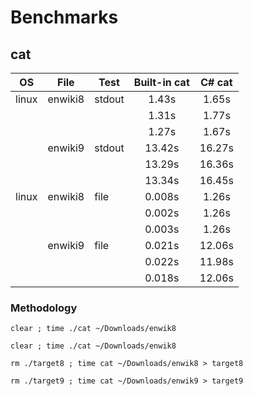 # Benchmarks

## cat

|OS   |File   |Test  |Built-in cat|C# cat|
|-----|-------|------|:------------:|:------:|
|linux|enwiki8|stdout| 1.43s        |1.65s   |
|     |       |      | 1.31s        |1.77s   |
|     |       |      | 1.27s        |1.67s   |
|     |enwiki9|stdout|13.42s        |16.27s  |
|     |       |      |13.29s        |16.36s  |
|     |       |      |13.34s        |16.45s  |
|linux|enwiki8|file  |0.008s        |1.26s   |
|     |       |      |0.002s        |1.26s   |
|     |       |      |0.003s        |1.26s   |
|     |enwiki9|file  |0.021s        |12.06s  |
|     |       |      |0.022s        |11.98s  |
|     |       |      |0.018s        |12.06s  |

### Methodology

`clear ; time ./cat ~/Downloads/enwik8`

`clear ; time ./cat ~/Downloads/enwik8`

`rm ./target8 ; time cat ~/Downloads/enwik8 > target8`

`rm ./target9 ; time cat ~/Downloads/enwik9 > target9`